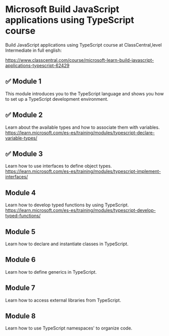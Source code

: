 # Microsoft Build JavaScript applications using TypeScript course
Build JavaScript applications using TypeScript course at ClassCentral,level Intermediate in full english:

https://www.classcentral.com/course/microsoft-learn-build-javascript-applications-typescript-62429

## ✅ Module 1
This module introduces you to the TypeScript language and shows you how to set up a TypeScript development environment.

## ✅ Module 2
Learn about the available types and how to associate them with variables.
https://learn.microsoft.com/es-es/training/modules/typescript-declare-variable-types/

## ✅ Module 3
Learn how to use interfaces to define object types.
https://learn.microsoft.com/es-es/training/modules/typescript-implement-interfaces/

## Module 4
Learn how to develop typed functions by using TypeScript.
https://learn.microsoft.com/es-es/training/modules/typescript-develop-typed-functions/

## Module 5
Learn how to declare and instantiate classes in TypeScript.

## Module 6
Learn how to define generics in TypeScript.

## Module 7
Learn how to access external libraries from TypeScript.

## Module 8
Learn how to use TypeScript namespaces' to organize code.
